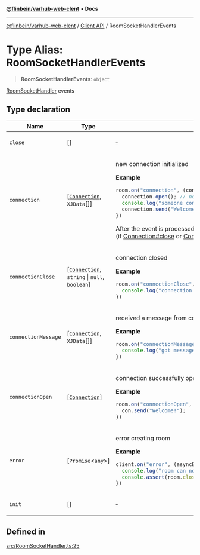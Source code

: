[**@flinbein/varhub-web-clent**](../../README.md) • **Docs**

***

[@flinbein/varhub-web-clent](../../README.md) / [Client API](../README.md) / RoomSocketHandlerEvents

# Type Alias: RoomSocketHandlerEvents

> **RoomSocketHandlerEvents**: `object`

[RoomSocketHandler](../classes/RoomSocketHandler.md) events

## Type declaration

<table>
<thead>
<tr>
<th>Name</th>
<th>Type</th>
<th>Description</th>
<th>Defined in</th>
</tr>
</thead>
<tbody>
<tr>
<td>

`close`

</td>
<td>

[]

</td>
<td>

&hyphen;

</td>
<td>

[src/RoomSocketHandler.ts:81](https://github.com/flinbein/varhub-web-client/blob/03abd2bf517b76514fc1e5aae61e36810a87369c/src/RoomSocketHandler.ts#L81)

</td>
</tr>
<tr>
<td>

`connection`

</td>
<td>

[[`Connection`](../classes/Connection.md), `XJData`[]]

</td>
<td>

new connection initialized

**Example**

```ts
room.on("connection", (connection, ...params) => {
  connection.open(); // need to open before call con.send()
  console.log("someone connected with params", params);
  connection.send("Welcome!");
})
```
After the event is processed, the connection will be automatically opened (if [Connection#close](../classes/Connection.md#close) or [Connection#defer](../classes/Connection.md#defer) was not called).

</td>
<td>

[src/RoomSocketHandler.ts:38](https://github.com/flinbein/varhub-web-client/blob/03abd2bf517b76514fc1e5aae61e36810a87369c/src/RoomSocketHandler.ts#L38)

</td>
</tr>
<tr>
<td>

`connectionClose`

</td>
<td>

[[`Connection`](../classes/Connection.md), `string` \| `null`, `boolean`]

</td>
<td>

connection closed

**Example**

```ts
room.on("connectionClose", (con, reason, wasOpen) => {
  console.log("connection closed by reason:", reason);
})
```

</td>
<td>

[src/RoomSocketHandler.ts:58](https://github.com/flinbein/varhub-web-client/blob/03abd2bf517b76514fc1e5aae61e36810a87369c/src/RoomSocketHandler.ts#L58)

</td>
</tr>
<tr>
<td>

`connectionMessage`

</td>
<td>

[[`Connection`](../classes/Connection.md), `XJData`[]]

</td>
<td>

received a message from connection

**Example**

```ts
room.on("connectionMessage", (con, ...data) => {
  console.log("got message:", data);
})
```

</td>
<td>

[src/RoomSocketHandler.ts:68](https://github.com/flinbein/varhub-web-client/blob/03abd2bf517b76514fc1e5aae61e36810a87369c/src/RoomSocketHandler.ts#L68)

</td>
</tr>
<tr>
<td>

`connectionOpen`

</td>
<td>

[[`Connection`](../classes/Connection.md)]

</td>
<td>

connection successfully opened

**Example**

```ts
room.on("connectionOpen", (con) => {
  con.send("Welcome!");
})
```

</td>
<td>

[src/RoomSocketHandler.ts:48](https://github.com/flinbein/varhub-web-client/blob/03abd2bf517b76514fc1e5aae61e36810a87369c/src/RoomSocketHandler.ts#L48)

</td>
</tr>
<tr>
<td>

`error`

</td>
<td>

[`Promise`\<`any`\>]

</td>
<td>

error creating room

**Example**

```typescript
client.on("error", (asyncError) => {
  console.log("room can not be created because:", await asyncError );
  console.assert(room.closed);
})
```

</td>
<td>

[src/RoomSocketHandler.ts:79](https://github.com/flinbein/varhub-web-client/blob/03abd2bf517b76514fc1e5aae61e36810a87369c/src/RoomSocketHandler.ts#L79)

</td>
</tr>
<tr>
<td>

`init`

</td>
<td>

[]

</td>
<td>

&hyphen;

</td>
<td>

[src/RoomSocketHandler.ts:80](https://github.com/flinbein/varhub-web-client/blob/03abd2bf517b76514fc1e5aae61e36810a87369c/src/RoomSocketHandler.ts#L80)

</td>
</tr>
</tbody>
</table>

## Defined in

[src/RoomSocketHandler.ts:25](https://github.com/flinbein/varhub-web-client/blob/03abd2bf517b76514fc1e5aae61e36810a87369c/src/RoomSocketHandler.ts#L25)
